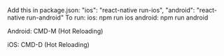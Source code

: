 Add this in package.json:
    "ios": "react-native run-ios",
    "android": "react-native run-android"
To run: 
    ios: npm run ios
    android: npm run android
        
Android: CMD-M (Hot Reloading)

iOS: CMD-D (Hot Reloading)